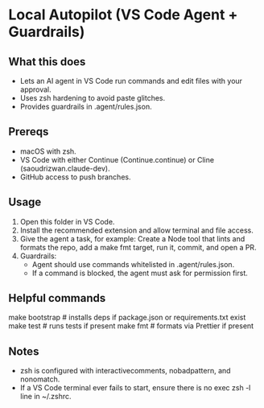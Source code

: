 # Local Autopilot (VS Code Agent + Guardrails)

## What this does
- Lets an AI agent in VS Code run commands and edit files with your approval.
- Uses zsh hardening to avoid paste glitches.
- Provides guardrails in .agent/rules.json.

## Prereqs
- macOS with zsh.
- VS Code with either Continue (Continue.continue) or Cline (saoudrizwan.claude-dev).
- GitHub access to push branches.

## Usage
1. Open this folder in VS Code.
2. Install the recommended extension and allow terminal and file access.
3. Give the agent a task, for example: Create a Node tool that lints and formats the repo, add a make fmt target, run it, commit, and open a PR.
4. Guardrails:
   - Agent should use commands whitelisted in .agent/rules.json.
   - If a command is blocked, the agent must ask for permission first.

## Helpful commands
make bootstrap   # installs deps if package.json or requirements.txt exist
make test        # runs tests if present
make fmt         # formats via Prettier if present

## Notes
- zsh is configured with interactivecomments, nobadpattern, and nonomatch.
- If a VS Code terminal ever fails to start, ensure there is no exec zsh -l line in ~/.zshrc.
